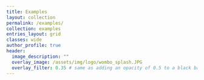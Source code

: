 ```yaml
---
title: Examples
layout: collection
permalink: /examples/
collection: examples
entries_layout: grid
classes: wide
author_profile: true
header:
  image_description: ""
  overlay_image: /assets/img/logo/wombo_splash.JPG
  overlay_filter: 0.35 # same as adding an opacity of 0.5 to a black background
---
```


<!-- Click the examples below to navigate to a page with more details on each; currently, Jupyter notebooks are hosted using [![Binder](https://mybinder.org/badge_logo.svg)](https://mybinder.org/). You can also get started from scratch by creating a new notebook in [![Colab](https://colab.research.google.com/assets/colab-badge.svg)](https://colab.research.google.com/github/) which you can save to GitHub or your [Google Drive](https://drive.google.com). 

---

-->